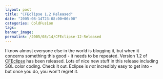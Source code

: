 ```yaml
---
layout: post
title: "CFEclipse 1.2 Released"
date: "2005-08-14T23:08:00+06:00"
categories: ColdFusion 
tags: 
banner_image: 
permalink: /2005/08/14/CFEclipse-12-Released
---
```


I know almost everyone else in the world is blogging it, but when it concerns something this good - it needs to be repeated. Version 1.2 of <a href="http://www.cfeclipse.org/">CFEclipse</a> has been released. Lots of nice new stuff in this release including SQL color coding. Check it out. Eclipse is <i>not</i> incredibly easy to get into - but once you do, you won't regret it.
